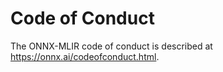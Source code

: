 <!--- SPDX-License-Identifier: Apache-2.0 -->

# Code of Conduct

The ONNX-MLIR code of conduct is described at https://onnx.ai/codeofconduct.html.